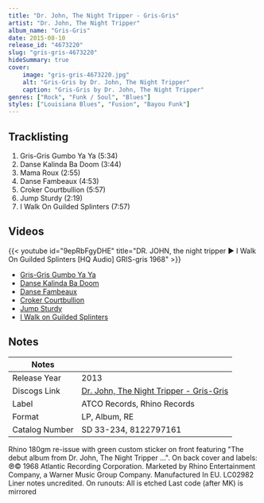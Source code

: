 ```yaml
---
title: "Dr. John, The Night Tripper - Gris-Gris"
artist: "Dr. John, The Night Tripper"
album_name: "Gris-Gris"
date: 2015-08-10
release_id: "4673220"
slug: "gris-gris-4673220"
hideSummary: true
cover:
    image: "gris-gris-4673220.jpg"
    alt: "Gris-Gris by Dr. John, The Night Tripper"
    caption: "Gris-Gris by Dr. John, The Night Tripper"
genres: ["Rock", "Funk / Soul", "Blues"]
styles: ["Louisiana Blues", "Fusion", "Bayou Funk"]
---
```

## Tracklisting
1. Gris-Gris Gumbo Ya Ya (5:34)
2. Danse Kalinda Ba Doom (3:44)
3. Mama Roux (2:55)
4. Danse Fambeaux (4:53)
5. Croker Courtbullion (5:57)
6. Jump Sturdy (2:19)
7. I Walk On Guilded Splinters (7:57)

## Videos
{{< youtube id="9epRbFgyDHE" title="DR. JOHN, the night tripper ► I Walk On Guilded Splinters [HQ Audio] GRIS-gris 1968" >}}
- [Gris-Gris Gumbo Ya Ya](https://www.youtube.com/watch?v=ijZUoSsnRPU)
- [Danse Kalinda Ba Doom](https://www.youtube.com/watch?v=jKn6sUz7O0g)
- [Danse Fambeaux](https://www.youtube.com/watch?v=apMbFM3UH0E)
- [Croker Courtbullion](https://www.youtube.com/watch?v=HD8npKskEdo)
- [Jump Sturdy](https://www.youtube.com/watch?v=KBPGqC27zqc)
- [I Walk on Guilded Splinters](https://www.youtube.com/watch?v=lekQoT485aA)

## Notes
| Notes          |             |
| ---------------| ----------- |
| Release Year   | 2013 |
| Discogs Link   | [Dr. John, The Night Tripper - Gris-Gris](https://www.discogs.com/release/4673220-Dr-JohnNight-Tripper-Gris-Gris) |
| Label          | ATCO Records, Rhino Records |
| Format         | LP, Album, RE |
| Catalog Number | SD 33-234, 8122797161 |

Rhino 180gm re-issue with green custom sticker on front featuring "The debut album from Dr. John, The Night Tripper ...".  On back cover and labels: ℗© 1968 Atlantic Recording Corporation. Marketed by Rhino Entertainment Company, a Warner Music Group Company. Manufactured In EU. LC02982  Liner notes uncredited.  On runouts: All is etched Last code (after MK) is mirrored  
